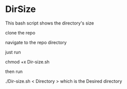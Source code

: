 # DirSize
This bash script shows the directory's size

clone the repo

navigate to the repo directory

just run

chmod +x Dir-size.sh

then run

./Dir-size.sh < Directory > which is the Desired directory

